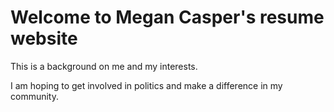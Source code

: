 
# Welcome to Megan Casper's resume website

This is a background on me and my interests. 

I am hoping to get involved in politics and make a difference in my community. 